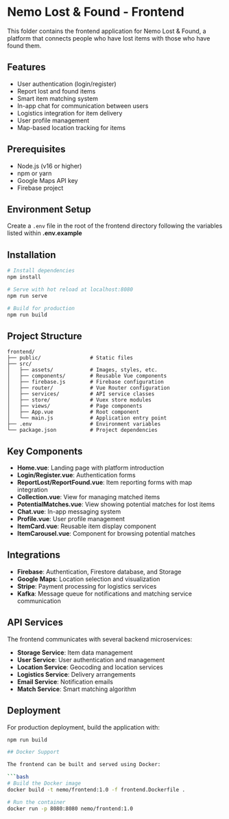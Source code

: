 # Nemo Lost & Found - Frontend

This folder contains the frontend application for Nemo Lost & Found, a platform that connects people who have lost items with those who have found them.

## Features

- User authentication (login/register)
- Report lost and found items
- Smart item matching system
- In-app chat for communication between users
- Logistics integration for item delivery
- User profile management
- Map-based location tracking for items

## Prerequisites

- Node.js (v16 or higher)
- npm or yarn
- Google Maps API key
- Firebase project

## Environment Setup

Create a `.env` file in the root of the frontend directory following the variables listed within **.env.example**

## Installation

```bash
# Install dependencies
npm install

# Serve with hot reload at localhost:8080
npm run serve

# Build for production
npm run build
```

## Project Structure

```
frontend/
├── public/                # Static files
├── src/
│   ├── assets/            # Images, styles, etc.
│   ├── components/        # Reusable Vue components
│   ├── firebase.js        # Firebase configuration
│   ├── router/            # Vue Router configuration
│   ├── services/          # API service classes
│   ├── store/             # Vuex store modules
│   ├── views/             # Page components
│   ├── App.vue            # Root component
│   └── main.js            # Application entry point
├── .env                   # Environment variables
└── package.json           # Project dependencies
```

## Key Components

- **Home.vue**: Landing page with platform introduction
- **Login/Register.vue**: Authentication forms
- **ReportLost/ReportFound.vue**: Item reporting forms with map integration
- **Collection.vue**: View for managing matched items
- **PotentialMatches.vue**: View showing potential matches for lost items
- **Chat.vue**: In-app messaging system
- **Profile.vue**: User profile management
- **ItemCard.vue**: Reusable item display component
- **ItemCarousel.vue**: Component for browsing potential matches

## Integrations

- **Firebase**: Authentication, Firestore database, and Storage
- **Google Maps**: Location selection and visualization
- **Stripe**: Payment processing for logistics services
- **Kafka**: Message queue for notifications and matching service communication

## API Services

The frontend communicates with several backend microservices:

- **Storage Service**: Item data management
- **User Service**: User authentication and management
- **Location Service**: Geocoding and location services
- **Logistics Service**: Delivery arrangements
- **Email Service**: Notification emails
- **Match Service**: Smart matching algorithm

## Deployment

For production deployment, build the application with:

```bash
npm run build

## Docker Support

The frontend can be built and served using Docker:

```bash
# Build the Docker image
docker build -t nemo/frontend:1.0 -f frontend.Dockerfile .

# Run the container
docker run -p 8080:8080 nemo/frontend:1.0
```
